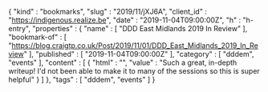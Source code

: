 {
  "kind" : "bookmarks",
  "slug" : "2019/11/jXJ6A",
  "client_id" : "https://indigenous.realize.be",
  "date" : "2019-11-04T09:00:00Z",
  "h" : "h-entry",
  "properties" : {
    "name" : [ "DDD East Midlands 2019 In Review" ],
    "bookmark-of" : [ "https://blog.craigtp.co.uk/Post/2019/11/01/DDD_East_Midlands_2019_In_Review" ],
    "published" : [ "2019-11-04T09:00:00Z" ],
    "category" : [ "dddem", "events" ],
    "content" : [ {
      "html" : "",
      "value" : "Such a great, in-depth writeup! I'd not been able to make it to many of the sessions so this is super helpful"
    } ]
  },
  "tags" : [ "dddem", "events" ]
}

